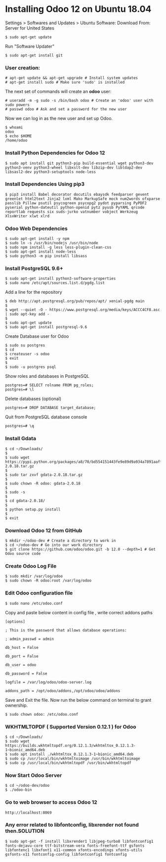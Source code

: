# Installing Odoo 12 on Ubuntu 18.04

Settings > Softwares and Updates > Ubuntu Software: Download From: Server for United States
```
$ sudo apt-get update
```

Run "Software Updater"
```
$ sudo apt-get install git
```

### User creation:
```
# apt-get update && apt-get upgrade # Install system updates
# apt-get install sudo # Make sure 'sudo' is installed
```

The next set of commands will create an **odoo** user:
```
# useradd -m -g sudo -s /bin/bash odoo # Create an 'odoo' user with sudo powers
# passwd odoo # Ask and set a password for the new user
```

Now we can log in as the new user and set up Odoo.

```
$ whoami
odoo
$ echo $HOME
/home/odoo
```

### Install Python Dependencies for Odoo 12
```
$ sudo apt install git python3-pip build-essential wget python3-dev python3-venv python3-wheel libxslt-dev libzip-dev libldap2-dev libsasl2-dev python3-setuptools node-less
```

### Install Dependencies Using pip3
```
$ pip3 install Babel decorator docutils ebaysdk feedparser gevent greenlet html2text Jinja2 lxml Mako MarkupSafe mock num2words ofxparse passlib Pillow psutil psycogreen psycopg2 pydot pyparsing PyPDF2 pyserial python-dateutil python-openid pytz pyusb PyYAML qrcode reportlab requests six suds-jurko vatnumber vobject Werkzeug XlsxWriter xlwt xlrd
```

### Odoo Web Dependencies
```
$ sudo apt-get install -y npm
$ sudo ln -s /usr/bin/nodejs /usr/bin/node
$ sudo npm install -g less less-plugin-clean-css
$ sudo apt-get install node-less
$ sudo python3 -m pip install libsass
```

### Install PostgreSQL 9.6+
```
$ sudo apt-get install python3-software-properties
$ sudo nano /etc/apt/sources.list.d/pgdg.list
```

Add a line for the repository
```
$ deb http://apt.postgresql.org/pub/repos/apt/ xenial-pgdg main
$
$ wget --quiet -O - https://www.postgresql.org/media/keys/ACCC4CF8.asc | sudo apt-key add -
$
$ sudo apt-get update
$ sudo apt-get install postgresql-9.6
```

Create Database user for Odoo
```
$ sudo su postgres
$ cd
$ createuser -s odoo
$ exit
$
$ sudo -u postgres psql
```

Show roles and databases in PostgreSQL
```
postgres=# SELECT rolname FROM pg_roles;
postgres=# \l
```

Delete databases (optional)
```
postgres=# DROP DATABASE target_database;
```

Quit from PostgreSQL database console
```
postgres=# \q
```

### Install Gdata
```
$ cd ~/Downloads/
$
$ sudo wget https://pypi.python.org/packages/a8/70/bd554151443fe9e89d9a934a7891aaffc63b9cb5c7d608972919a002c03c/gdata-2.0.18.tar.gz
$
$ sudo tar zxvf gdata-2.0.18.tar.gz
$
$ sudo chown -R odoo: gdata-2.0.18
$
$ sudo -s
$
$ cd gdata-2.0.18/
$
$ python setup.py install
$
$ exit
```

### Download Odoo 12 from GitHub
```
$ mkdir ~/odoo-dev # Create a directory to work in
$ cd ~/odoo-dev # Go into our work directory
$ git clone https://github.com/odoo/odoo.git -b 12.0 --depth=1 # Get Odoo source code
```

### Create Odoo Log File
```
$ sudo mkdir /var/log/odoo
$ sudo chown -R odoo:root /var/log/odoo
```

### Edit Odoo configuration file
```
$ sudo nano /etc/odoo.conf
```

Copy and paste below content in config file , write correct addons paths

```
[options]

; This is the password that allows database operations:

; admin_passwd = admin

db_host = False

db_port = False

db_user = odoo

db_password = False

logfile = /var/log/odoo/odoo-server.log

addons_path = /opt/odoo/addons,/opt/odoo/odoo/addons
```

Save and Exit the file. Now run the below command on terminal to grant ownership.
```
$ sudo chown odoo: /etc/odoo.conf
```

### WKHTMLTOPDF ( Supported Version 0.12.1 ) for Odoo
```
$ cd ~/Downloads/
$ sudo wget https://builds.wkhtmltopdf.org/0.12.1.3/wkhtmltox_0.12.1.3-1~bionic_amd64.deb
$ sudo apt install ./wkhtmltox_0.12.1.3-1~bionic_amd64.deb
$ sudo cp /usr/local/bin/wkhtmltoimage /usr/bin/wkhtmltoimage
$ sudo cp /usr/local/bin/wkhtmltopdf /usr/bin/wkhtmltopdf
```

### Now Start Odoo Server
```
$ cd ~/odoo-dev/odoo
$ ./odoo-bin
```

### Go to web browser to access Odoo 12
```
http://localhost:8069
```

### Any error related to libfontconfig, libxrender not found then.SOLUTION
```
$ sudo apt-get -f install libxrender1 libjpeg-turbo8 libfontconfig1 fonts-dejavu-core ttf-bitstream-vera fonts-freefont-ttf gsfonts libfontenc1 libxfont1 x11-common xfonts-encodings xfonts-utils gsfonts-x11 fontconfig-config libfontconfig1 fontconfig
```
